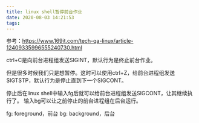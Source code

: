 ```yaml
---
title: linux shell暂停前台作业
date: 2020-08-03 14:21:53
tags:
---
```


参考：<https://www.169it.com/tech-qa-linux/article-12409335996555240730.html>

ctrl+C是向前台进程组发送SIGINT，默认行为是终止前台作业。

但是很多时候我们只是想暂停。这时可以使用ctrl+Z，给前台进程组发送SIGTSTP，默认行为是停止直到下一个SIGCONT。

停止后在linux shell中输入fg后就可以给前台进程组发送SIGCONT，让其继续执行了。
输入bg可以让之前停止的前台进程组在后台运行。

fg: foreground，前台
bg: background，后台
